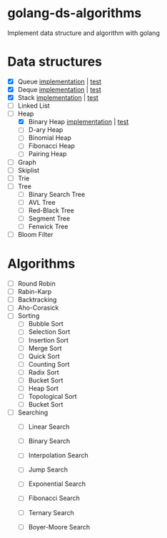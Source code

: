 # golang-ds-algorithms
Implement data structure and algorithm with golang

# Data structures
- [x] Queue [implementation](https://github.com/ta3113ta/golang-ds-algorithms/blob/main/ds/queue/queue.go) |  [test](https://github.com/ta3113ta/golang-ds-algorithms/blob/main/ds/queue/queue_test.go)
- [x] Deque [implementation](https://github.com/ta3113ta/golang-ds-algorithms/blob/main/ds/deque/deque.go) |  [test](https://github.com/ta3113ta/golang-ds-algorithms/blob/main/ds/deque/deque_test.go)
- [x] Stack [implementation](https://github.com/ta3113ta/golang-ds-algorithms/blob/main/ds/stack/stack.go) |  [test](https://github.com/ta3113ta/golang-ds-algorithms/blob/main/ds/stack/stack_test.go)
- [ ] Linked List
- [ ] Heap
  - [x] Binary Heap [implementation](https://github.com/ta3113ta/golang-ds-algorithms/blob/main/ds/binary_heap/binary_heap.go) |  [test](https://github.com/ta3113ta/golang-ds-algorithms/blob/main/ds/binary_heap/binary_heap_test.go)
  - [ ] D-ary Heap
  - [ ] Binomial Heap
  - [ ] Fibonacci Heap
  - [ ] Pairing Heap
- [ ] Graph
- [ ] Skiplist
- [ ] Trie
- [ ] Tree
	- [ ] Binary Search Tree
	- [ ] AVL Tree
	- [ ] Red-Black Tree
	- [ ] Segment Tree
	- [ ] Fenwick Tree
- [ ] Bloom Filter

# Algorithms
- [ ] Round Robin
- [ ] Rabin-Karp
- [ ] Backtracking
- [ ] Aho-Corasick
- [ ] Sorting
	- [ ] Bubble Sort
	- [ ] Selection Sort
	- [ ] Insertion Sort
	- [ ] Merge Sort
	- [ ] Quick Sort
	- [ ] Counting Sort
	- [ ] Radix Sort
	- [ ] Bucket Sort
	- [ ] Heap Sort
	- [ ] Topological Sort
	- [ ] Bucket Sort
- [ ] Searching
	- [ ] Linear Search
	- [ ] Binary Search
	- [ ] Interpolation Search
	- [ ] Jump Search
	- [ ] Exponential Search
	- [ ] Fibonacci Search
	- [ ] Ternary Search
	- [ ] Boyer-Moore Search

